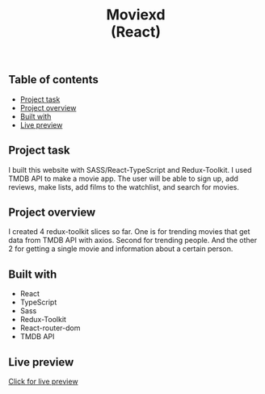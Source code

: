 <h1 align="center">
  Moviexd <br/> 
  (React)
</h1>
<br>

## Table of contents

- [Project task](#project-task)
- [Project overview](#project-overview)
- [Built with](#built-with)
- [Live preview](#live-preview)

## Project task

I built this website with SASS/React-TypeScript and Redux-Toolkit. I used TMDB API to make a movie app. The user will be able to sign up, add reviews, make lists, add films to the watchlist, and search for movies.

## Project overview

I created 4 redux-toolkit slices so far. One is for trending movies that get data from TMDB API with axios. Second for trending people. And the other 2 for getting a single movie and information about a certain person.

## Built with

- React
- TypeScript
- Sass
- Redux-Toolkit
- React-router-dom
- TMDB API

## Live preview

[Click for live preview](https://jeko10.github.io/Movie-recommendations/)
